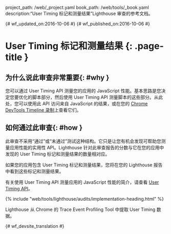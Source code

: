 project_path: /web/_project.yaml
book_path: /web/tools/_book.yaml
description:“User Timing 标记和测量结果”Lighthouse 审查的参考文档。

{# wf_updated_on:2016-10-06 #}
{# wf_published_on:2016-10-06 #}

# User Timing 标记和测量结果 {: .page-title }

## 为什么说此审查非常重要{: #why }

您可以通过 User Timing API 测量您的应用的 JavaScript 性能。基本思路是您决定您要优化的脚本部分，然后使用 User Timing API 测量脚本的这些部分。从此处，您可以使用此 API 访问来自 JavaScript 的结果，或在您的 [Chrome DevTools Timeline 录制](/web/tools/chrome-devtools/evaluate-performance/timeline-tool)上查看它们。



## 如何通过此审查{: #how }

此审查不采用“通过”或“未通过”测试这种结构。它只是让您有机会发现可帮助您测量应用性能的实用性 API。Lighthouse 针对此审查报告的分数与它在您的应用中发现的 User Timing 标记和测量结果的数量相对应。


如果您的应用包含 User Timing 标记和测量结果，您将在您的 Lighthouse 报告中看到这些标记和测量结果。


有关使用 User Timing API 测量应用的 JavaScript 性能的简介，请查看 [User Timing API](https://www.html5rocks.com/en/tutorials/webperformance/usertiming/)。



{% include "web/tools/lighthouse/audits/implementation-heading.html" %}

Lighthouse 从 Chrome 的 Trace Event Profiling Tool 中提取 User Timing 数据。


{# wf_devsite_translation #}
